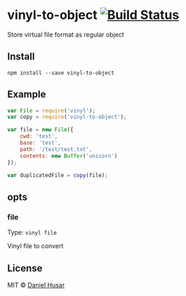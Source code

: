 # vinyl-to-object [![Build Status](https://secure.travis-ci.org/danielhusar/vinyl-to-object.svg?branch=master)](http://travis-ci.org/danielhusar/vinyl-to-object)

Store virtual file format as regular object


## Install

```
npm install --save vinyl-to-object
```

## Example

```javascript
var File = require('vinyl');
var copy = require('vinyl-to-object');

var file = new File({
    cwd: 'test',
    base: 'test',
    path: '/test/test.txt',
    contents: new Buffer('unicorn')
});

var duplicatedFile = copy(file);
```

## opts

### file

Type: `vinyl file`

Vinyl file to convert

## License

MIT © [Daniel Husar](https://github.com/danielhusar)

